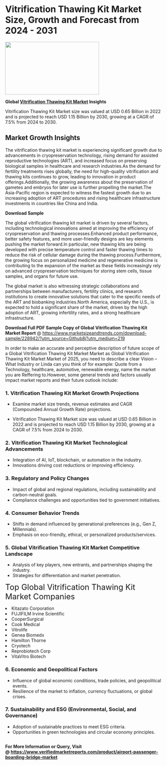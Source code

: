 <H1>Vitrification Thawing Kit Market Size, Growth and Forecast from 2024 - 2031</H1><img class="aligncenter size-medium wp-image-584254" src="https://thirdeyenews.in/wp-content/uploads/2024/09/Global-Market-Research-300x168.jpeg" alt="" width="300" height="168" /><p><strong>Global&nbsp;<a href="https://www.marketsizeandtrends.com/download-sample/228942/?utm_source=Github8j?utm_medium=219">Vitrification Thawing Kit Market</a> Insights</strong></p><p>Vitrification Thawing Kit Market size was valued at USD 0.65 Billion in 2022 and is projected to reach USD 1.15 Billion by 2030, growing at a CAGR of 7.5% from 2024 to 2030.</p><p><h2>Market Growth Insights</h2> <p>The vitrification thawing kit market is experiencing significant growth due to advancements in cryopreservation technology, rising demand for assisted reproductive technologies (ART), and increased focus on preserving biological samples in healthcare and research industries.As the demand for fertility treatments rises globally, the need for high-quality vitrification and thawing kits continues to grow, leading to innovation in product offerings.Additionally, the growing awareness about the preservation of gametes and embryos for later use is further propelling the market.The Asia-Pacific region is expected to witness the fastest growth due to an increasing adoption of ART procedures and rising healthcare infrastructure investments in countries like China and India.</p> <p><strong>Download Sample</strong></p> <p>The global vitrification thawing kit market is driven by several factors, including technological innovations aimed at improving the efficiency of cryopreservation and thawing processes.Enhanced product performance, better safety features, and more user-friendly designs are key elements pushing the market forward.In particular, new thawing kits are being developed with precise temperature control and faster thawing times to reduce the risk of cellular damage during the thawing process.Furthermore, the growing focus on personalized medicine and regenerative medicine is contributing to the expansion of the market as these fields increasingly rely on advanced cryopreservation techniques for storing stem cells, tissue samples, and organs for future use.</p> <p>The global market is also witnessing strategic collaborations and partnerships between manufacturers, fertility clinics, and research institutions to create innovative solutions that cater to the specific needs of the ART and biobanking industries.North America, especially the U.S., is expected to hold a significant share of the market, driven by the high adoption of ART, growing infertility rates, and a strong healthcare infrastructure.</p> <p><span class=""><strong>Download Full PDF Sample Copy of Global Vitrification Thawing Kit Market Report</strong> @ <a href="https://www.marketsizeandtrends.com/download-sample/228942/?utm_source=Github8j?utm_medium=219" target="_blank">https://www.marketsizeandtrends.com/download-sample/228942/?utm_source=Github8j?utm_medium=219</a></span></p><p>In order to make an accurate and perceptive description of future scope of a Global&nbsp;Vitrification Thawing Kit Market Market as Global&nbsp;Vitrification Thawing Kit Market Market of 2025, you need to describe a clear Vision &ndash; What Industry or Linda can you think of for example: Quote from a Technology, healthcare, automotive, renewable energy, name the market you are Reffering to.However, some general trends and factors usually impact market reports and their future outlook include:</p><h3>1.&nbsp;<strong>Vitrification Thawing Kit Market Growth Projections</strong></h3><ul><li>Examine market size trends, revenue estimates and CAGR (Compounded Annual Growth Rate) projections.</li><li><p>Vitrification Thawing Kit Market size was valued at USD 0.65 Billion in 2022 and is projected to reach USD 1.15 Billion by 2030, growing at a CAGR of 7.5% from 2024 to 2030.</p></li></ul><h3>2.&nbsp;<strong>Vitrification Thawing Kit Market Technological Advancements</strong></h3><ul><li>Integration of AI, IoT, blockchain, or automation in the industry.</li><li>Innovations driving cost reductions or improving efficiency.</li></ul><h3>3.&nbsp;<strong>Regulatory and Policy Changes</strong></h3><ul><li>Impact of global and regional regulations, including sustainability and carbon-neutral goals.</li><li>Compliance challenges and opportunities tied to government initiatives.</li></ul><h3>4.&nbsp;<strong>Consumer Behavior Trends</strong></h3><ul><li>Shifts in demand influenced by generational preferences (e.g., Gen Z, Millennials).</li><li>Emphasis on eco-friendly, ethical, or personalized products/services.</li></ul><h3>5.&nbsp;<strong>Global Vitrification Thawing Kit Market Competitive Landscape</strong></h3><ul><li>Analysis of key players, new entrants, and partnerships shaping the industry.</li><li>Strategies for differentiation and market penetration.</li></ul><p data-pm-slice="1 1 []"><span style="color: inherit; font-family: inherit; font-size: 25px;">Top Global Vitrification Thawing Kit Market Companies</span></p><div class="" data-test-id=""><p><li>Kitazato Corporation</li><li> FUJIFILM Irvine Scientific</li><li> CooperSurgical</li><li> Cook Medical</li><li> Vitrolife</li><li> Genea Biomedx</li><li> Hamilton Thorne</li><li> Cryotech</li><li> Reprobiotech Corp</li><li> VitaVitro Biotech</li></p></div><h3>6.&nbsp;<strong>Economic and Geopolitical Factors</strong></h3><ul><li>Influence of global economic conditions, trade policies, and geopolitical events.</li><li>Resilience of the market to inflation, currency fluctuations, or global crises.</li></ul><h3>7.&nbsp;<strong>Sustainability and ESG (Environmental, Social, and Governance)</strong></h3><ul><li>Adoption of sustainable practices to meet ESG criteria.</li><li>Opportunities in green technologies and circular economy principles.</li></ul><h2><strong style="font-size: 14px;">For More Information or Query, Visit @&nbsp;</strong><a style="background-color: #ffffff; font-size: 14px;" href="https://www.marketsizeandtrends.com/report/vitrification-thawing-kit-market/" target="_blank">https://www.verifiedmarketreports.com/product/airport-passenger-boarding-bridge-market</a></h2>